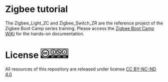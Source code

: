 # Zigbee tutorial
The Zigbee_Light_ZC and Zigbee_Switch_ZR are the reference project of the Zigbee Boot Camp series training. Please access the [Zigbee Boot Camp WiKi](https://github.com/SiliconLabs/Zigbee-Boot-Camp/wiki/Zigbee-Boot-Camp) for the hands-on documentation.

# License ![license](images/license.png)
All resources of this repository are released under license [CC BY-NC-ND 4.0](https://creativecommons.org/licenses/by-nc-nd/4.0/)
